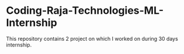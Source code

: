 # Coding-Raja-Technologies-ML-Internship
This repository contains 2 project on which I worked on during 30 days internship.
